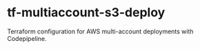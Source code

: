 # tf-multiaccount-s3-deploy
Terraform configuration for AWS multi-account deployments with Codepipeline.
